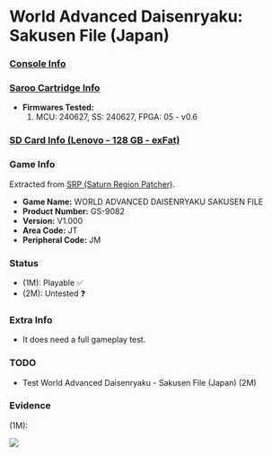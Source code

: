 # World Advanced Daisenryaku: Sakusen File (Japan)

### [Console Info](../../../../../Info/Consoles/VA13/README.md)

### [Saroo Cartridge Info](../../../../../Info/Cartridges/RetroGameParadiseStore/1.32F/README.md)

- <b>Firmwares Tested:</b>
  1. MCU: 240627, SS: 240627, FPGA: 05 - v0.6

### [SD Card Info (Lenovo - 128 GB - exFat)](../../../../../Info/SdCards/Lenovo/128GB/exfat/README.md)

### Game Info

Extracted from [SRP (Saturn Region Patcher)](https://segaxtreme.net/resources/saturn-region-patcher.81/download).

- <b>Game Name:</b> WORLD ADVANCED DAISENRYAKU SAKUSEN FILE
- <b>Product Number:</b> GS-9082
- <b>Version:</b> V1.000
- <b>Area Code:</b> JT
- <b>Peripheral Code:</b> JM

### Status

- (1M): Playable :white_check_mark:
- (2M): Untested :question:

### Extra Info

- It does need a full gameplay test.

### TODO

- Test World Advanced Daisenryaku - Sakusen File (Japan) (2M)

### Evidence

(1M):

[![](https://img.youtube.com/vi/SQhTL8oUE88/0.jpg)](https://www.youtube.com/watch?v=SQhTL8oUE88)
